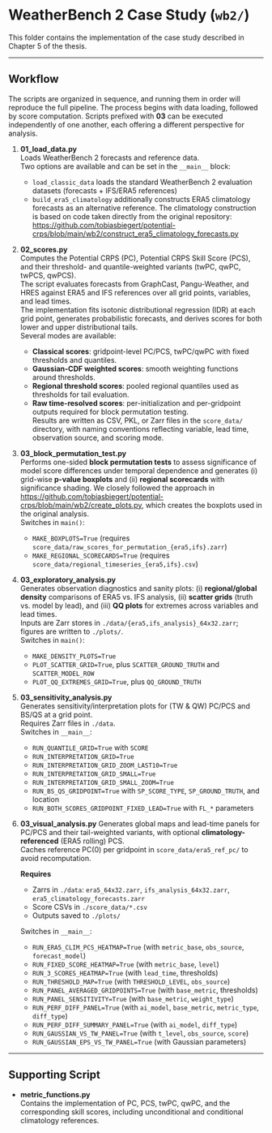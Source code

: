 # WeatherBench 2 Case Study (`wb2/`)

This folder contains the implementation of the case study described in Chapter 5 of the thesis.  

---

## Workflow

The scripts are organized in sequence, and running them in order will reproduce the full pipeline. The process begins with data loading, followed by score computation. Scripts prefixed with **03** can be executed independently of one another, each offering a different perspective for analysis.

1. **01_load_data.py**  
   Loads WeatherBench 2 forecasts and reference data.  
   Two options are available and can be set in the `__main__` block:
   - `load_classic_data` loads the standard WeatherBench 2 evaluation datasets (forecasts + IFS/ERA5 references)  
   - `build_era5_climatology` additionally constructs ERA5 climatology forecasts as an alternative reference. The climatology construction is based on code taken directly from the original repository: https://github.com/tobiasbiegert/potential-crps/blob/main/wb2/construct_era5_climatology_forecasts.py  

2. **02_scores.py**  
   Computes the Potential CRPS (PC), Potential CRPS Skill Score (PCS), and their threshold- and quantile-weighted variants (twPC, qwPC, twPCS, qwPCS).  
   The script evaluates forecasts from GraphCast, Pangu-Weather, and HRES against ERA5 and IFS references over all grid points, variables, and lead times.  
   The implementation fits isotonic distributional regression (IDR) at each grid point, generates probabilistic forecasts, and derives scores for both lower and upper distributional tails.  
   Several modes are available:
   - **Classical scores**: gridpoint-level PC/PCS, twPC/qwPC with fixed thresholds and quantiles.  
   - **Gaussian-CDF weighted scores**: smooth weighting functions around thresholds.  
   - **Regional threshold scores**: pooled regional quantiles used as thresholds for tail evaluation.  
   - **Raw time-resolved scores**: per-initialization and per-gridpoint outputs required for block permutation testing.  
   Results are written as CSV, PKL, or Zarr files in the `score_data/` directory, with naming conventions reflecting variable, lead time, observation source, and scoring mode.  

3. **03_block_permutation_test.py**  
   Performs one-sided **block permutation tests** to assess significance of model score differences under temporal dependence and generates (i) grid-wise **p-value boxplots** and (ii) **regional scorecards** with significance shading.  We closely followed the approach in https://github.com/tobiasbiegert/potential-crps/blob/main/wb2/create_plots.py, which creates the boxplots used in the original analysis.  
   Switches in `main()`:  
   - `MAKE_BOXPLOTS=True` (requires `score_data/raw_scores_for_permutation_{era5,ifs}.zarr`)  
   - `MAKE_REGIONAL_SCORECARDS=True` (requires `score_data/regional_timeseries_{era5,ifs}.csv`)  

4. **03_exploratory_analysis.py**  
   Generates observation diagnostics and sanity plots: (i) **regional/global density** comparisons of ERA5 vs. IFS analysis, (ii) **scatter grids** (truth vs. model by lead), and (iii) **QQ plots** for extremes across variables and lead times.  
   Inputs are Zarr stores in `./data/{era5,ifs_analysis}_64x32.zarr`; figures are written to `./plots/`.  
   Switches in `main()`:  
   - `MAKE_DENSITY_PLOTS=True`  
   - `PLOT_SCATTER_GRID=True`, plus `SCATTER_GROUND_TRUTH` and `SCATTER_MODEL_ROW`  
   - `PLOT_QQ_EXTREMES_GRID=True`, plus `QQ_GROUND_TRUTH`  

5. **03_sensitivity_analysis.py**  
   Generates sensitivity/interpretation plots for (TW & QW) PC/PCS and BS/QS at a grid point.  
   Requires Zarr files in `./data`.  
   Switches in `__main__`:  
   - `RUN_QUANTILE_GRID=True` with `SCORE`  
   - `RUN_INTERPRETATION_GRID=True`  
   - `RUN_INTERPRETATION_GRID_ZOOM_LAST10=True`  
   - `RUN_INTERPRETATION_GRID_SMALL=True`  
   - `RUN_INTERPRETATION_GRID_SMALL_ZOOM=True`  
   - `RUN_BS_QS_GRIDPOINT=True` with `SP_SCORE_TYPE`, `SP_GROUND_TRUTH`, and location  
   - `RUN_BOTH_SCORES_GRIDPOINT_FIXED_LEAD=True` with `FL_*` parameters  

6. **03_visual_analysis.py** 
   Generates global maps and lead-time panels for PC/PCS and their tail-weighted variants, with optional **climatology-referenced** (ERA5 rolling) PCS.  
   Caches reference PC(0) per gridpoint in `score_data/era5_ref_pc/` to avoid recomputation.  

   **Requires**  
   - Zarrs in `./data`: `era5_64x32.zarr`, `ifs_analysis_64x32.zarr`, `era5_climatology_forecasts.zarr`  
   - Score CSVs in `./score_data/*.csv`  
   - Outputs saved to `./plots/`  

   Switches in `__main__`:  
   - `RUN_ERA5_CLIM_PCS_HEATMAP=True` (with `metric_base`, `obs_source`, `forecast_model`)  
   - `RUN_FIXED_SCORE_HEATMAP=True` (with `metric_base`, `level`)  
   - `RUN_3_SCORES_HEATMAP=True` (with `lead_time`, thresholds)  
   - `RUN_THRESHOLD_MAP=True` (with `THRESHOLD_LEVEL`, `obs_source`)  
   - `RUN_PANEL_AVERAGED_GRIDPOINTS=True` (with `base_metric`, thresholds)  
   - `RUN_PANEL_SENSITIVITY=True` (with `base_metric`, `weight_type`)  
   - `RUN_PERF_DIFF_PANEL=True` (with `ai_model`, `base_metric`, `metric_type`, `diff_type`)  
   - `RUN_PERF_DIFF_SUMMARY_PANEL=True` (with `ai_model`, `diff_type`)  
   - `RUN_GAUSSIAN_VS_TW_PANEL=True` (with `t_level`, `obs_source`, `score`)  
   - `RUN_GAUSSIAN_EPS_VS_TW_PANEL=True` (with Gaussian parameters)  

---

## Supporting Script

- **metric_functions.py**  
  Contains the implementation of PC, PCS, twPC, qwPC, and the corresponding skill scores, including unconditional and conditional climatology references.  
